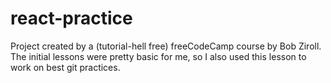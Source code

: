 # react-practice
Project created by a (tutorial-hell free) freeCodeCamp course by Bob Ziroll.
The initial lessons were pretty basic for me, so I also used this lesson to work on best git practices.
